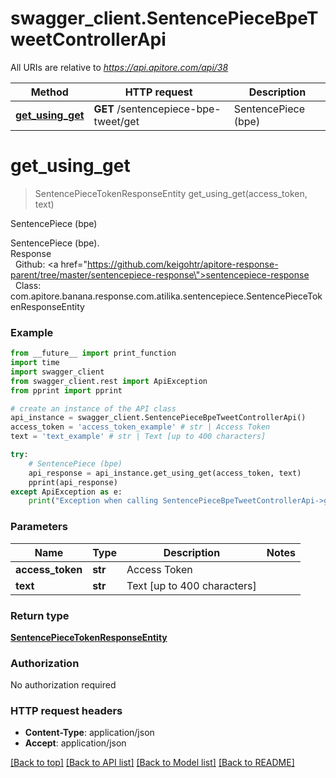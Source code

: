 # swagger_client.SentencePieceBpeTweetControllerApi

All URIs are relative to *https://api.apitore.com/api/38*

Method | HTTP request | Description
------------- | ------------- | -------------
[**get_using_get**](SentencePieceBpeTweetControllerApi.md#get_using_get) | **GET** /sentencepiece-bpe-tweet/get | SentencePiece (bpe)


# **get_using_get**
> SentencePieceTokenResponseEntity get_using_get(access_token, text)

SentencePiece (bpe)

SentencePiece (bpe).<BR />Response<BR />&nbsp; Github: <a href=\"https://github.com/keigohtr/apitore-response-parent/tree/master/sentencepiece-response\">sentencepiece-response</a><BR />&nbsp; Class: com.apitore.banana.response.com.atilika.sentencepiece.SentencePieceTokenResponseEntity<BR />

### Example
```python
from __future__ import print_function
import time
import swagger_client
from swagger_client.rest import ApiException
from pprint import pprint

# create an instance of the API class
api_instance = swagger_client.SentencePieceBpeTweetControllerApi()
access_token = 'access_token_example' # str | Access Token
text = 'text_example' # str | Text [up to 400 characters]

try:
    # SentencePiece (bpe)
    api_response = api_instance.get_using_get(access_token, text)
    pprint(api_response)
except ApiException as e:
    print("Exception when calling SentencePieceBpeTweetControllerApi->get_using_get: %s\n" % e)
```

### Parameters

Name | Type | Description  | Notes
------------- | ------------- | ------------- | -------------
 **access_token** | **str**| Access Token | 
 **text** | **str**| Text [up to 400 characters] | 

### Return type

[**SentencePieceTokenResponseEntity**](SentencePieceTokenResponseEntity.md)

### Authorization

No authorization required

### HTTP request headers

 - **Content-Type**: application/json
 - **Accept**: application/json

[[Back to top]](#) [[Back to API list]](../README.md#documentation-for-api-endpoints) [[Back to Model list]](../README.md#documentation-for-models) [[Back to README]](../README.md)

